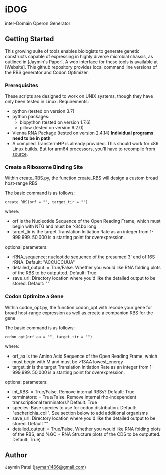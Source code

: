 # iDOG

inter-Domain Operon Generator

## Getting Started

This growing suite of tools enables biologists to generate genetic constructs capable of expressing in highly diverse microbial chassis, as outlined in [Jaymin's Paper]. A web interface for these tools is available at [Website]. This github repository provides local command line versions of the RBS generator and Codon Optimizer.  

### Prerequisites

These scripts are designed to work on UNIX systems, though they have only been tested in Linux.
Requirements:

* python (tested on version 3.7)
* python packages:
  * biopython (tested on version 1.7.6)
  * pillow (tested on version 6.2.0)
* Vienna RNA Package (tested on version 2.4.14) **Individual programs need to be in path**
* A compiled TranstermHP is already provided. This should work for x86 Linux builds. But for arm64 processors, you'll have to recompile from [source](http://transterm.ccb.jhu.edu/).

### Create a Ribosome Binding Site

Within create_RBS.py, the function create_RBS will design a custom broad host-range RBS

The basic command is as follows:
```
create_RBS(orf = "", target_tir = "")
```
where:
* orf is the Nucleotide Sequence of the Open Reading Frame, which must begin with NTG and must be >34bp long
* target_tir is the target Translation Initiation Rate as an integer from 1-999,999. 50,000 is a starting point for overexpression.

optional parameters:
* rRNA_sequence: nucleotide sequence of the presumed 3' end of 16S rRNA. Default: "ACCUCCUUA"
* detailed_output: = True/False. Whether you would like RNA folding plots of the RBS to be outputted. Default: True
* save_url: Directory location where you'd like the detailed output to be stored. Default: ""

### Codon Optimize a Gene

Within codon_opt.py, the function codon_opt with recode your gene for broad host-range expression as well as create a companion RBS for the gene

The basic command is as follows:
```
codon_opt(orf_aa = "", target_tir = "")
```
where:
* orf_aa is the Amino Acid Sequence of the Open Reading Frame, which must begin with M and must be >13AA lowest_energy
* target_tir is the target Translation Initiation Rate as an integer from 1-999,999. 50,000 is a starting point for overexpression.

optional parameters:
* int_RBS: = True/False. Remove internal RBSs? Default: True
* terminators: = True/False. Remove internal rho-independent transcriptional terminators? Default: True
* species: Base species to use for codon distribution. Default: "escherichia_coli". See section below to add additional organisms 
* save_url: Directory location where you'd like the detailed output to be stored. Default ""
* detailed_output: = True/False. Whether you would like RNA folding plots of the RBS, and %GC + RNA Structure plots of the CDS to be outputted. Default: True)

## Author
Jaymin Patel (jayman1466@gmail.com)
